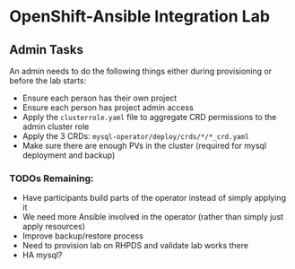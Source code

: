# OpenShift-Ansible Integration Lab

## Admin Tasks
An admin needs to do the following things either during provisioning or before the lab starts:
- Ensure each person has their own project
- Ensure each person has project admin access
- Apply the `clusterrole.yaml` file to aggregate CRD permissions to the admin cluster role
- Apply the 3 CRDs: `mysql-operator/deploy/crds/*/*_crd.yaml`
- Make sure there are enough PVs in the cluster (required for mysql deployment and backup)

### TODOs Remaining:
- Have participants build parts of the operator instead of simply applying it
- We need more Ansible involved in the operator (rather than simply just apply resources)
- Improve backup/restore process
- Need to provision lab on RHPDS and validate lab works there
- HA mysql?